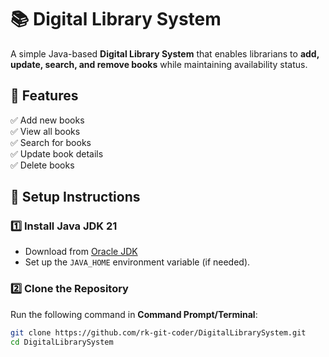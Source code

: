 # 📚 Digital Library System  

A simple Java-based **Digital Library System** that enables librarians to **add, update, search, and remove books** while maintaining availability status.

## 🚀 Features  
✅ Add new books  
✅ View all books  
✅ Search for books  
✅ Update book details  
✅ Delete books  

## 🔧 Setup Instructions  
### **1️⃣ Install Java JDK 21**  
- Download from [Oracle JDK](https://www.oracle.com/java/technologies/javase/jdk21-archive-downloads.html)  
- Set up the `JAVA_HOME` environment variable (if needed).  

### **2️⃣ Clone the Repository**  
Run the following command in **Command Prompt/Terminal**:  
```sh
git clone https://github.com/rk-git-coder/DigitalLibrarySystem.git
cd DigitalLibrarySystem
